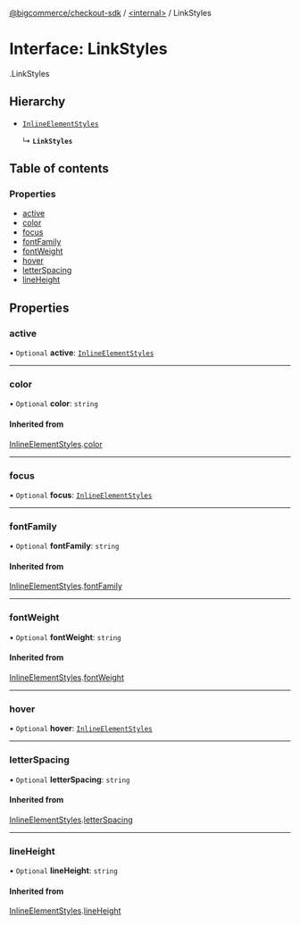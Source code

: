 [@bigcommerce/checkout-sdk](../README.md) / [<internal\>](../modules/internal_.md) / LinkStyles

# Interface: LinkStyles

[<internal>](../modules/internal_.md).LinkStyles

## Hierarchy

- [`InlineElementStyles`](internal_.InlineElementStyles.md)

  ↳ **`LinkStyles`**

## Table of contents

### Properties

- [active](internal_.LinkStyles.md#active)
- [color](internal_.LinkStyles.md#color)
- [focus](internal_.LinkStyles.md#focus)
- [fontFamily](internal_.LinkStyles.md#fontfamily)
- [fontWeight](internal_.LinkStyles.md#fontweight)
- [hover](internal_.LinkStyles.md#hover)
- [letterSpacing](internal_.LinkStyles.md#letterspacing)
- [lineHeight](internal_.LinkStyles.md#lineheight)

## Properties

### active

• `Optional` **active**: [`InlineElementStyles`](internal_.InlineElementStyles.md)

___

### color

• `Optional` **color**: `string`

#### Inherited from

[InlineElementStyles](internal_.InlineElementStyles.md).[color](internal_.InlineElementStyles.md#color)

___

### focus

• `Optional` **focus**: [`InlineElementStyles`](internal_.InlineElementStyles.md)

___

### fontFamily

• `Optional` **fontFamily**: `string`

#### Inherited from

[InlineElementStyles](internal_.InlineElementStyles.md).[fontFamily](internal_.InlineElementStyles.md#fontfamily)

___

### fontWeight

• `Optional` **fontWeight**: `string`

#### Inherited from

[InlineElementStyles](internal_.InlineElementStyles.md).[fontWeight](internal_.InlineElementStyles.md#fontweight)

___

### hover

• `Optional` **hover**: [`InlineElementStyles`](internal_.InlineElementStyles.md)

___

### letterSpacing

• `Optional` **letterSpacing**: `string`

#### Inherited from

[InlineElementStyles](internal_.InlineElementStyles.md).[letterSpacing](internal_.InlineElementStyles.md#letterspacing)

___

### lineHeight

• `Optional` **lineHeight**: `string`

#### Inherited from

[InlineElementStyles](internal_.InlineElementStyles.md).[lineHeight](internal_.InlineElementStyles.md#lineheight)
